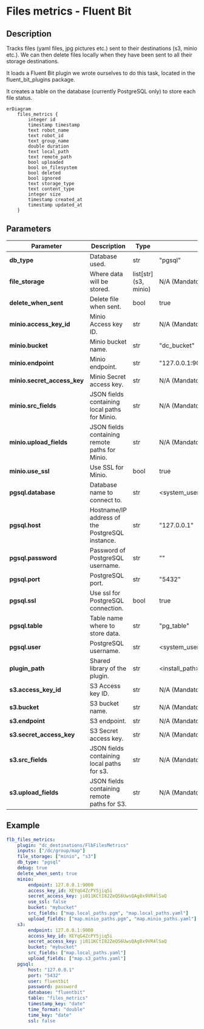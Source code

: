 # Files metrics - Fluent Bit

## Description

Tracks files (yaml files, jpg pictures etc.) sent to their destinations (s3, minio etc.). We can then delete files locally when they have been sent to all their storage destinations.

It loads a Fluent Bit plugin we wrote ourselves to do this task, located in the fluent_bit_plugins package.

It creates a table on the database (currently PostgreSQL only) to store each file status.

```mermaid
erDiagram
    files_metrics {
        integer id
        timestamp timestamp
        text robot_name
        text robot_id
        text group_name
        double duration
        text local_path
        text remote_path
        bool uploaded
        bool on_filesystem
        bool deleted
        bool ignored
        text storage_type
        text content_type
        integer size
        timestamp created_at
        timestamp updated_at
    }
```

## Parameters

| Parameter                   | Description                                     | Type                   | Default                                 |
| --------------------------- | ----------------------------------------------- | ---------------------- | --------------------------------------- |
| **db_type**                 | Database used.                                  | str                    | "pgsql"                                 |
| **file_storage**            | Where data will be stored.                      | list\[str\](s3, minio) | N/A (Mandatory)                         |
| **delete_when_sent**        | Delete file when sent.                          | bool                   | true                                    |
| **minio.access_key_id**     | Minio Access key ID.                            | str                    | N/A (Mandatory)                         |
| **minio.bucket**            | Minio bucket name.                              | str                    | "dc_bucket"                             |
| **minio.endpoint**          | Minio endpoint.                                 | str                    | "127.0.0.1:9000"                        |
| **minio.secret_access_key** | Minio Secret access key.                        | str                    | N/A (Mandatory)                         |
| **minio.src_fields**        | JSON fields containing local paths for Minio.   | str                    | N/A (Mandatory)                         |
| **minio.upload_fields**     | JSON fields containing remote paths for Minio.  | str                    | N/A (Mandatory)                         |
| **minio.use_ssl**           | Use SSL for Minio.                              | bool                   | true                                    |
| **pgsql.database**          | Database name to connect to.                    | str                    | <system_username>                       |
| **pgsql.host**              | Hostname/IP address of the PostgreSQL instance. | str                    | "127.0.0.1"                             |
| **pgsql.password**          | Password of PostgreSQL username.                | str                    | ""                                      |
| **pgsql.port**              | PostgreSQL port.                                | str                    | "5432"                                  |
| **pgsql.ssl**               | Use ssl for PostgreSQL connection.              | bool                   | true                                    |
| **pgsql.table**             | Table name where to store data.                 | str                    | "pg_table"                              |
| **pgsql.user**              | PostgreSQL username.                            | str                    | <system_username>                       |
| **plugin_path**             | Shared library of the plugin.                   | str                    | <install_path>/lib/out_files_metrics.so |
| **s3.access_key_id**        | S3 Access key ID.                               | str                    | N/A (Mandatory)                         |
| **s3.bucket**               | S3 bucket name.                                 | str                    | N/A (Mandatory)                         |
| **s3.endpoint**             | S3 endpoint.                                    | str                    | N/A (Mandatory)                         |
| **s3.secret_access_key**    | S3 Secret access key.                           | str                    | N/A (Mandatory)                         |
| **s3.src_fields**           | JSON fields containing local paths for s3.      | str                    | N/A (Mandatory)                         |
| **s3.upload_fields**        | JSON fields containing remote paths for S3.     | str                    | N/A (Mandatory)                         |

## Example
```yaml
flb_files_metrics:
    plugin: "dc_destinations/FlbFilesMetrics"
    inputs: ["/dc/group/map"]
    file_storage: ["minio", "s3"]
    db_type: "pgsql"
    debug: true
    delete_when_sent: true
    minio:
        endpoint: 127.0.0.1:9000
        access_key_id: XEYqG4ZcPY5jiq5i
        secret_access_key: ji011KCtI82ZeQS6UwsQAg8x9VR4lSaQ
        use_ssl: false
        bucket: "mybucket"
        src_fields: ["map.local_paths.pgm", "map.local_paths.yaml"]
        upload_fields: ["map.minio_paths.pgm", "map.minio_paths.yaml"]
    s3:
        endpoint: 127.0.0.1:9000
        access_key_id: XEYqG4ZcPY5jiq5i
        secret_access_key: ji011KCtI82ZeQS6UwsQAg8x9VR4lSaQ
        bucket: "mybucket"
        src_fields: ["map.local_paths.yaml"]
        upload_fields: ["map.s3_paths.yaml"]
    pgsql:
        host: "127.0.0.1"
        port: "5432"
        user: fluentbit
        password: password
        database: "fluentbit"
        table: "files_metrics"
        timestamp_key: "date"
        time_format: "double"
        time_key: "date"
        ssl: false
```
